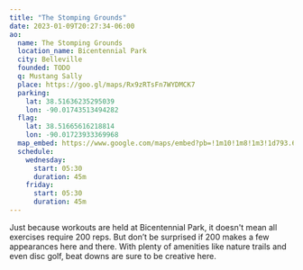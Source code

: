 ```yaml
---
title: "The Stomping Grounds"
date: 2023-01-09T20:27:34-06:00
ao:
  name: The Stomping Grounds
  location_name: Bicentennial Park
  city: Belleville
  founded: TODO
  q: Mustang Sally
  place: https://goo.gl/maps/Rx9zRTsFn7WYDMCK7
  parking:
    lat: 38.51636235295039
    lon: -90.01743513494282
  flag:
    lat: 38.51665616218814
    lon: -90.01723933369968
  map_embed: https://www.google.com/maps/embed?pb=!1m10!1m8!1m3!1d793.6496223235612!2d-90.01757326869652!3d38.51633192263939!3m2!1i1024!2i768!4f13.1!5e1!3m2!1sen!2sus!4v1673546554219!5m2!1sen!2sus
  schedule:
    wednesday:
      start: 05:30
      duration: 45m
    friday:
      start: 05:30
      duration: 45m
---
```

Just because workouts are held at Bicentennial Park, it doesn't mean all exercises require 200 reps.
But don’t be surprised if 200 makes a few appearances here and there.
With plenty of amenities like nature trails and even disc golf, beat downs are sure to be creative here.
